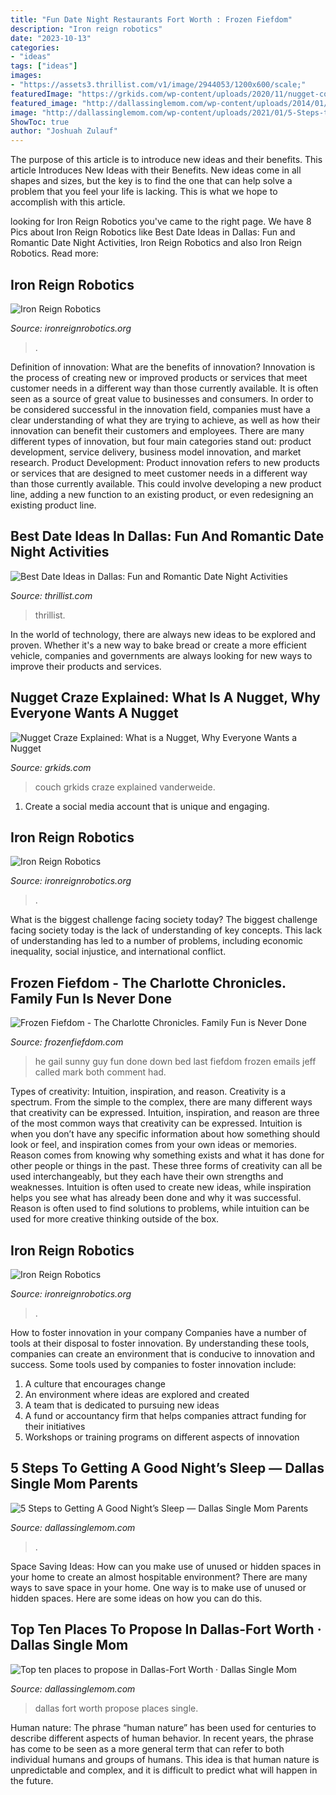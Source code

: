```yaml
---
title: "Fun Date Night Restaurants Fort Worth : Frozen Fiefdom"
description: "Iron reign robotics"
date: "2023-10-13"
categories:
- "ideas"
tags: ["ideas"]
images:
- "https://assets3.thrillist.com/v1/image/2944053/1200x600/scale;"
featuredImage: "https://grkids.com/wp-content/uploads/2020/11/nugget-couch.jpg"
featured_image: "http://dallassinglemom.com/wp-content/uploads/2014/01/Depositphotos_37246639_xs.jpg"
image: "http://dallassinglemom.com/wp-content/uploads/2021/01/5-Steps-to-Getting-a-Good-Nights-Sleep.png"
ShowToc: true
author: "Joshuah Zulauf"
---
```



The purpose of this article is to introduce new ideas and their benefits.
This article Introduces New Ideas with their Benefits. New ideas come in all shapes and sizes, but the key is to find the one that can help solve a problem that you feel your life is lacking. This is what we hope to accomplish with this article.

	

		
looking for Iron Reign Robotics you've came to the right page. We have 8 Pics about Iron Reign Robotics like Best Date Ideas in Dallas: Fun and Romantic Date Night Activities, Iron Reign Robotics and also Iron Reign Robotics. Read more:
		
    
## Iron Reign Robotics

<img loading=lazy src="https://ironreignrobotics.org/images/Sci1.jpg" onerror="this.onerror=null;this.src='https://tse1.mm.bing.net/th?id=OIP.11LXri4cqZ5vdObaw63lDQHaEL&amp;pid=15.1';" alt="Iron Reign Robotics">

_Source: ironreignrobotics.org_

>. 

	

Definition of innovation: What are the benefits of innovation?
Innovation is the process of creating new or improved products or services that meet customer needs in a different way than those currently available. It is often seen as a source of great value to businesses and consumers. In order to be considered successful in the innovation field, companies must have a clear understanding of what they are trying to achieve, as well as how their innovation can benefit their customers and employees. There are many different types of innovation, but four main categories stand out: product development, service delivery, business model innovation, and market research. Product Development: Product innovation refers to new products or services that are designed to meet customer needs in a different way than those currently available. This could involve developing a new product line, adding a new function to an existing product, or even redesigning an existing product line.

    
## Best Date Ideas In Dallas: Fun And Romantic Date Night Activities

<img loading=lazy src="https://assets3.thrillist.com/v1/image/2944053/1200x600/scale;" onerror="this.onerror=null;this.src='https://tse3.mm.bing.net/th?id=OIP.eKJxPO3AWQZUxRQtgyboQAHaGW&amp;pid=15.1';" alt="Best Date Ideas in Dallas: Fun and Romantic Date Night Activities">

_Source: thrillist.com_

>thrillist. 

	

In the world of technology, there are always new ideas to be explored and proven. Whether it's a new way to bake bread or create a more efficient vehicle, companies and governments are always looking for new ways to improve their products and services.

    
## Nugget Craze Explained: What Is A Nugget, Why Everyone Wants A Nugget

<img loading=lazy src="https://grkids.com/wp-content/uploads/2020/11/nugget-couch.jpg" onerror="this.onerror=null;this.src='https://tse4.mm.bing.net/th?id=OIP.bxBbDHQW99mk2_qaEIM6yAHaFj&amp;pid=15.1';" alt="Nugget Craze Explained: What is a Nugget, Why Everyone Wants a Nugget">

_Source: grkids.com_

>couch grkids craze explained vanderweide. 

	

1. Create a social media account that is unique and engaging.

    
## Iron Reign Robotics

<img loading=lazy src="https://ironreignrobotics.org/images/beaterBarV4pic1jpg.jpg" onerror="this.onerror=null;this.src='https://tse4.mm.bing.net/th?id=OIP.SfMOkyEaU5pZDIuHcBa08AAAAA&amp;pid=15.1';" alt="Iron Reign Robotics">

_Source: ironreignrobotics.org_

>. 

	

What is the biggest challenge facing society today?
The biggest challenge facing society today is the lack of understanding of key concepts. This lack of understanding has led to a number of problems, including economic inequality, social injustice, and international conflict.

    
## Frozen Fiefdom - The Charlotte Chronicles. Family Fun Is Never Done

<img loading=lazy src="http://frozenfiefdom.com/yahoo_site_admin/assets/images/email_Gail_Hat_and_shades.293121048_std.jpg" onerror="this.onerror=null;this.src='https://tse4.mm.bing.net/th?id=OIP.pxY7OPT0jg4Hyn3Dh4OjrgHaFA&amp;pid=15.1';" alt="Frozen Fiefdom - The Charlotte Chronicles. Family Fun is Never Done">

_Source: frozenfiefdom.com_

>he gail sunny guy fun done down bed last fiefdom frozen emails jeff called mark both comment had. 

	

Types of creativity: Intuition, inspiration, and reason.
Creativity is a spectrum. From the simple to the complex, there are many different ways that creativity can be expressed. Intuition, inspiration, and reason are three of the most common ways that creativity can be expressed. Intuition is when you don’t have any specific information about how something should look or feel, and inspiration comes from your own ideas or memories. Reason comes from knowing why something exists and what it has done for other people or things in the past. These three forms of creativity can all be used interchangeably, but they each have their own strengths and weaknesses. Intuition is often used to create new ideas, while inspiration helps you see what has already been done and why it was successful. Reason is often used to find solutions to problems, while intuition can be used for more creative thinking outside of the box.

    
## Iron Reign Robotics

<img loading=lazy src="https://ironreignrobotics.org/images/slipRing.png" onerror="this.onerror=null;this.src='https://tse4.mm.bing.net/th?id=OIP.g0Q0JlhV--Zx_1XK2Qu2NQHaEK&amp;pid=15.1';" alt="Iron Reign Robotics">

_Source: ironreignrobotics.org_

>. 

	

How to foster innovation in your company
Companies have a number of tools at their disposal to foster innovation. By understanding these tools, companies can create an environment that is conducive to innovation and success. 
Some tools used by companies to foster innovation include: 

1. A culture that encourages change 
2. An environment where ideas are explored and created 
3. A team that is dedicated to pursuing new ideas 
4. A fund or accountancy firm that helps companies attract funding for their initiatives 
5. Workshops or training programs on different aspects of innovation 

    
## 5 Steps To Getting A Good Night’s Sleep — Dallas Single Mom Parents

<img loading=lazy src="http://dallassinglemom.com/wp-content/uploads/2021/01/5-Steps-to-Getting-a-Good-Nights-Sleep.png" onerror="this.onerror=null;this.src='https://tse1.mm.bing.net/th?id=OIP.0TuFI5JJXt8glkgbIDJJcwHaLH&amp;pid=15.1';" alt="5 Steps to Getting A Good Night’s Sleep — Dallas Single Mom Parents">

_Source: dallassinglemom.com_

>. 

	

Space Saving Ideas: How can you make use of unused or hidden spaces in your home to create an almost hospitable environment?
There are many ways to save space in your home. One way is to make use of unused or hidden spaces. Here are some ideas on how you can do this.

    
## Top Ten Places To Propose In Dallas-Fort Worth · Dallas Single Mom

<img loading=lazy src="http://dallassinglemom.com/wp-content/uploads/2014/01/Depositphotos_37246639_xs.jpg" onerror="this.onerror=null;this.src='https://tse2.mm.bing.net/th?id=OIP.kCDy9cxG9GEZ43-zWyUwQAHaKB&amp;pid=15.1';" alt="Top ten places to propose in Dallas-Fort Worth · Dallas Single Mom">

_Source: dallassinglemom.com_

>dallas fort worth propose places single. 

	

Human nature:
The phrase “human nature” has been used for centuries to describe different aspects of human behavior. In recent years, the phrase has come to be seen as a more general term that can refer to both individual humans and groups of humans. This idea is that human nature is unpredictable and complex, and it is difficult to predict what will happen in the future.

